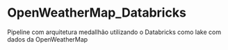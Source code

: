 # OpenWeatherMap_Databricks
Pipeline com arquitetura medallhão utilizando o Databricks como lake com dados da OpenWeatherMap

